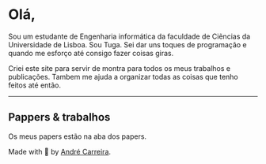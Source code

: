 # Olá,

Sou um estudante de Engenharia informática da faculdade de Ciẽncias da Universidade de Lisboa. Sou Tuga. Sei dar uns toques de programação e quando me esforço até consigo fazer coisas giras.

Criei este site para servir de montra para todos os meus trabalhos e publicações. Tambem me ajuda a organizar todas as coisas que tenho feitos até então.

---
## Pappers & trabalhos

Os meus papers estão na aba dos papers.


Made with 💟 by [André Carreira](https://github.com/damotek/www).

